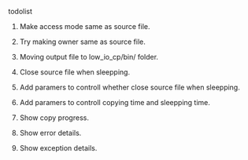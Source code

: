 todolist

1. Make access mode same as source file.

2. Try making owner same as source file.

3. Moving output file to low_io_cp/bin/ folder.

4. Close source file when sleepping.

5. Add paramers to controll whether close source file when sleepping.

6. Add paramers to controll copying time and sleepping time.

7. Show copy progress.

8. Show error details.

9. Show exception details.
